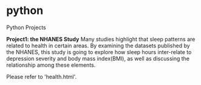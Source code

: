 # python
Python Projects

**Project1: the NHANES Study**
Many studies highlight that sleep patterns are related to health in certain areas. By examining the datasets published by the NHANES, this study is going to explore how sleep hours inter-relate to depression severity and body mass index(BMI), as well as discussing the relationship among these elements. 

Please refer to 'health.html'. 
